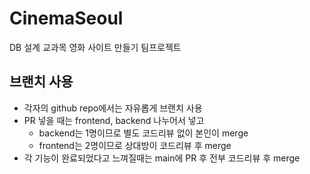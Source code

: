 # CinemaSeoul
DB 설계 교과목 영화 사이트 만들기 팀프로젝트

## 브랜치 사용

* 각자의 github repo에서는 자유롭게 브랜치 사용
* PR 넣을 때는 frontend, backend 나누어서 넣고
  * backend는 1명이므로 별도 코드리뷰 없이 본인이 merge
  * frontend는 2명이므로 상대방이 코드리뷰 후 merge
* 각 기능이 완료되었다고 느껴질때는 main에 PR 후 전부 코드리뷰 후 merge
